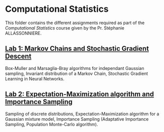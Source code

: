 # Computational Statistics

This folder contains the different assignments required as part of the *Computational Statistics* course given by the Pr. Stéphanie ALLASSONNIERE.


## [Lab 1: Markov Chains and Stochastic Gradient Descent](https://github.com/HalvardBariller/MVA/tree/main/Computational_Statistics/1_MarkovChains_SGD)

Box-Muller and Marsaglia-Bray algorithms for independant Gaussian sampling, Invariant distribution of a Markov Chain, Stochastic Gradient Learning in Neural Networks.

## [Lab 2: Expectation-Maximization algorithm and Importance Sampling](https://github.com/HalvardBariller/MVA/tree/main/Computational_Statistics/2_EM_ImportanceSampling)

Sampling of discrete distributions, Expectation-Maximization algorithm for a Gaussian mixture model, Importance Sampling (Adaptative Importance Sampling, Population Monte-Carlo algorithm).